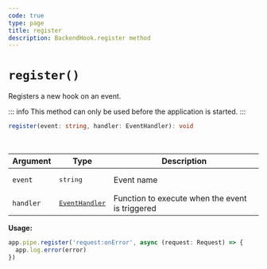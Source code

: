 ```yaml
---
code: true
type: page
title: register
description: BackendHook.register method
---
```


# `register()`

Registers a new hook on an event.

::: info
This method can only be used before the application is started.
:::

```ts
register(event: string, handler: EventHandler): void
```

<br/>

| Argument | Type                  | Description                   |
|----------|-----------------------|-------------------------------|
| `event` | <pre>string</pre> | Event name |
| `handler` | <pre>[EventHandler](/core/2/framework/types/event-handler)</pre> | Function to execute when the event is triggered |

**Usage:**

```js
app.pipe.register('request:onError', async (request: Request) => {
  app.log.error(error)
})
```
